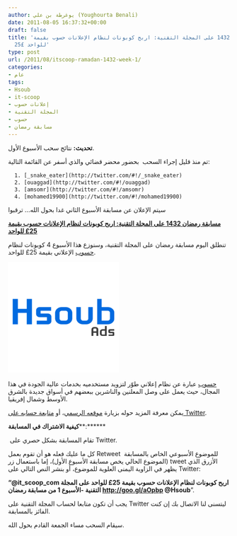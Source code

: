 ```yaml
---
author: يوغرطة بن علي (Youghourta Benali)
date: 2011-08-05 16:37:32+00:00
draft: false
title: 'مسابقة رمضان 1432 على المجلة التقنية: اربح كوبونات لنظام الإعلانات حسوب بقيمة
  25£ للواحد'
type: post
url: /2011/08/itscoop-ramadan-1432-week-1/
categories:
- عام
tags:
- Hsoub
- it-scoop
- إعلانات حسوب
- المجلة التقنية
- حسوب
- مسابقة رمضان
---
```


**تحديث:** نتائج سحب الأسبوع الأول.




تم منذ قليل إجراء السحب  بحضور محضر قضائي والذي أسفر عن القائمة التالية:






	  1. [_snake_eater](http://twitter.com/#!/_snake_eater)
	  2. [ouaggad](http://twitter.com/#!/ouaggad)
	  3. [amsomr](http://twitter.com/#!/amsomr)
	  4. [mohamed19900](http://twitter.com/#!/mohamed19900)



سيتم الإعلان عن مسابقة الأسبوع الثاني غدا بحول الله... ترقبوا




[**مسابقة رمضان 1432 على المجلة التقنية: اربح كوبونات لنظام الإعلانات حسوب بقيمة 25£ للواحد**](https://www.it-scoop.com/2011/08/itscoop-ramadan-1432-week-1/)




تنطلق اليوم مسابقة رمضان على المجلة التقنية، وسنوزع هذا الأسبوع 4 كوبونات لنظام [حسوب](http://goo.gl/1zpQu) الإعلاني بقيمة 25£ للواحد.




[![](hsoubads-250x250.png)
](https://www.it-scoop.com/2011/08/itscoop-ramadan-1432-week-1/)




[حسوب](http://goo.gl/1zpQu) عبارة عن نظام إعلاني طوّر لتزويد مستخدميه بخدمات عالية الجودة في هذا المجال، حيث يعمل على وصل المعلنين والناشرين ببعضهم في أسواق جديدة بالشرق الأوسط وشمال إفريقيا.




يمكن معرفة المزيد حوله بزيارة [موقعه الرسمي](http://goo.gl/1zpQu)، أو [متابعة حسابه على Twitter](http://twitter.com/#%21/Hsoub).




**كيفية الاشتراك في المسابقة****:******




 تقام المسابقة بشكل حصري على Twitter.




كل ما عليك فعله هو أن تقوم بعمل Retweet للموضوع الأسبوعي الخاص بالمسابقة  (الموضوع الحالي يخص مسابقة الأسبوع الأول)، إما باستعمال زر tweet الأزرق الذي يظهر في الزاوية اليمنى العلوية للموضوع، أو بنشر النص التالي على Twitter:




**“@it_scoop_com اربح كوبونات لنظام الإعلانات حسوب بقيمة 25£ للواحد على المجلة التقنية -الأسبوع 1 من مسابقة رمضان http://goo.gl/aOpbp @Hsoub**”.




يجب أن تكون متابعا لحساب المجلة التقنية على Twitter ليتسنى لنا الاتصال بك إن كنت الفائز بالمسابقة.




سيقام السحب مساء الجمعة القادم بحول الله.
